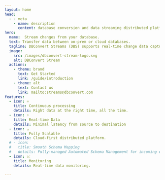 ```yaml
---
layout: home
head:
  - - meta
    - name: description
      content: database conversion and data streaming distributed platform to transfer data between heterogeneous databases.
hero:
  name:  Stream changes from your database.
  text: Transfer data between on-prem or cloud databases.
  tagline: DBConvert Streams (DBS) supports real-time change data capture for MySQL and PostgreSQL. Receive notifications of incoming events and updates to stay up-to-date and respond promptly. 
  image:
    src: /images/dbconvert-stream-logo.svg
    alt: DBConvert Stream
  actions:
    - theme: brand
      text: Get Started
      link: /guide/introduction
    - theme: alt
      text: Contact us
      link: mailto:streams@dbconvert.com
features:
  - icon: ♾️
    title: Continuous processing
    details: Right data at the right time, all the time.
  - icon: ⚡️
    title: Real-time Data
    details: Minimal latency from source to destination
  - icon: ☁️
    title: Fully Scalable
    details: Cloud-first distributed platform.
  # - icon:
  #   title: Smooth Schema Mapping
  #   details: Fully-managed Automated Schema Management for incoming data with the desired destination.
  - icon: 📈
    title: Monitoring
    details: Real-time data monitoring.

---
```

<!-- <script setup>
import Counter from './components/Counter.vue'
</script>
<Counter/> -->
